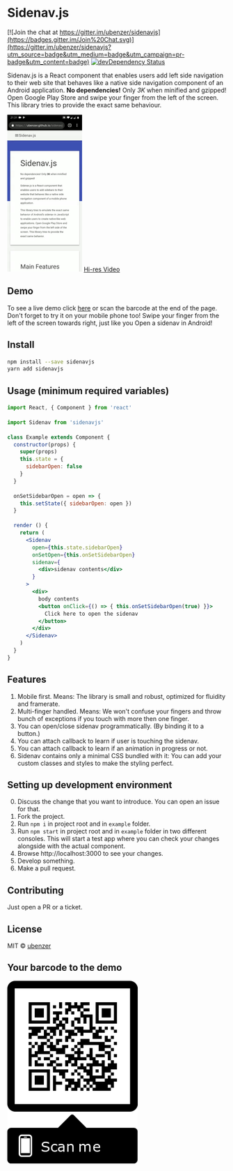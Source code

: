 # Sidenav.js

[![Join the chat at https://gitter.im/ubenzer/sidenavjs](https://badges.gitter.im/Join%20Chat.svg)](https://gitter.im/ubenzer/sidenavjs?utm_source=badge&utm_medium=badge&utm_campaign=pr-badge&utm_content=badge)
[![devDependency Status](https://david-dm.org/ubenzer/sidenavjs/dev-status.svg)](https://david-dm.org/ubenzer/sidenavjs#info=devDependencies)

Sidenav.js is a React component that enables users add left side navigation to their web site that behaves like a native side navigation component of an Android application. **No dependencies!** Only *3K* when minified and gzipped!
Open Google Play Store and swipe your finger from the left of the screen. This library tries to provide the exact same behaviour.

![Sidenav Screencast Gif](sidenav-preview.gif)
[Hi-res Video](https://www.youtube.com/watch?v=pLeKw-mBVyw&)

## Demo
To see a live demo click [here](https://ubenzer.github.io/sidenavjs/) or scan the barcode at the end of the page. Don't forget to try it on your mobile phone too! Swipe your finger from the left of the screen towards right, just like you Open a sidenav in Android!

## Install

```bash
npm install --save sidenavjs
yarn add sidenavjs
```

## Usage (minimum required variables)

```jsx
import React, { Component } from 'react'

import Sidenav from 'sidenavjs'

class Example extends Component {
  constructor(props) {
    super(props)
    this.state = {
      sidebarOpen: false
    }
  }

  onSetSidebarOpen = open => {
    this.setState({ sidebarOpen: open })
  }

  render () {
    return (
      <Sidenav
        open={this.state.sidebarOpen}
        onSetOpen={this.onSetSidebarOpen}
        sidenav={
          <div>sidenav contents</div>
        }
      >
        <div>
          body contents
          <button onClick={() => { this.onSetSidebarOpen(true) }}>
            Click here to open the sidenav
          </button>
        </div>
      </Sidenav>
    )
  }
}
```

## Features
1. Mobile first. Means: The library is small and robust, optimized for fluidity and framerate.
2. Multi-finger handled. Means: We won't confuse your fingers and throw bunch of exceptions if you
touch with more then one finger.
3. You can open/close sidenav programmatically. (By binding it to a button.)
4. You can attach callback to learn if user is touching the sidenav.
5. You can attach callback to learn if an animation in progress or not.
6. Sidenav contains only a minimal CSS bundled with it: You can add your custom classes and styles to make the styling perfect.

## Setting up development environment
0. Discuss the change that you want to introduce. You can open an issue for that.
1. Fork the project.
2. Run `npm i` in project root and in `example` folder.
3. Run `npm start` in project root and in `example` folder in two different consoles. This will start a test app where you can check your changes alongside with the actual component.
4. Browse http://localhost:3000 to see your changes.
5. Develop something.
6. Make a pull request.

## Contributing
Just open a PR or a ticket.

## License

MIT © [ubenzer](https://github.com/ubenzer)

## Your barcode to the demo
![Barcode to Demo](demoqr.png)
